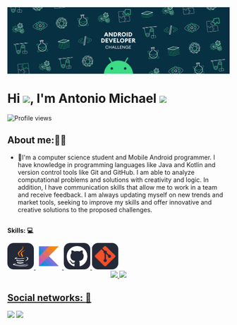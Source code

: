 <img align="center" src="./215768208-3bf3dda8-eeea-40ee-a58b-f5ac529685bf.gif?raw=true" alt="img-profile"/>

<h1 align="left">Hi <img src="https://raw.githubusercontent.com/kaueMarques/kaueMarques/master/hi.gif" height="30px">, I'm Antonio Michael <img src="https://raw.githubusercontent.com/aemmadi/aemmadi/master/wave.gif" width="30px"></h1>
<p align="left"> <img src="https://komarev.com/ghpvc/?username=maykonsilva2&color=yellow" alt="Profile views" /> </p>

## About me:🧑‍🚀

- 🌱I'm a computer science student and Mobile Android programmer. I have knowledge in programming languages like Java and Kotlin and version control tools like Git and GitHub. I am able to analyze computational problems and solutions with creativity and logic. In addition, I have communication skills that allow me to work in a team and receive feedback. I am always updating myself on new trends and market tools, seeking to improve my skills and offer innovative and creative solutions to the proposed challenges.
##

**Skills: :computer:**

<a href="https://oracle.com/ru/java/">
    <img
        src="./java.svg"
        title="Java"
        alt="Java"
        height="60px">
</a>
<a href="">
    <img
        src="./kotlin_1.svg"
        title="Kotlin"
        alt="Kotlin"
        height="60px">
</a>
<a href="https://github.com/">
    <img
        src="./github.svg"
        title="GitHub"
        alt="GitHub"
        height="60px">
</a>
<a href="https://git-scm.com/">
    <img
        src="./git.svg"
        title="Git"
        alt="git"
        height="60px">
</a>
<br/>

<!--[![Linkedin Badge](https://img.shields.io/badge/-AntônioMichael-blue?style=flat-square&logo=Linkedin&logoColor=white&link=https://www.linkedin.com/in/antonio-michael-dev/)](https://www.linkedin.com/in/antonio-michael-dev/)
-->

<!--
## ⚡ Technologies

### Language :
<p align="left"> <a href="https://www.java.com" target="_new" rel="noreferrer"> <img src="https://raw.githubusercontent.com/devicons/devicon/master/icons/java/java-original.svg" alt="java" width="40" height="40"/> </a> </p>
-->


<div align="center">
  <a href="https://github.com/maykonsilva2">
  <img height="150em" src="https://github-readme-stats.vercel.app/api?username=maykonsilva2&show_icons=true&theme=tokyonight&include_all_commits=true&count_private=true"/>
  <img height="150em" src="https://github-readme-stats.vercel.app/api/top-langs/?username=maykonsilva2&layout=compact&langs_count=7&theme=tokyonight"/>
</div>
  
## Social networks: :busts_in_silhouette:
 <div>
   <a href = "mailto:mayconvdl@hotmail.com"><img src="https://img.shields.io/badge/Microsoft_Outlook-0078D4?style=for-the-badge&logo=microsoft-outlook&logoColor=white" target="_blank"></a>
  <a href="https://www.linkedin.com/in/antonio-michael-dev/" target="_blank"><img src="https://img.shields.io/badge/-LinkedIn-%230077B5?style=for-the-badge&logo=linkedin&logoColor=white" target="_blank"></a>
 </div>

<!---
maykonsilva2/maykonsilva2 is a ✨ special ✨ repository because its `README.md` (this file) appears on your GitHub profile.
You can click the Preview link to take a look at your changes.
--->
